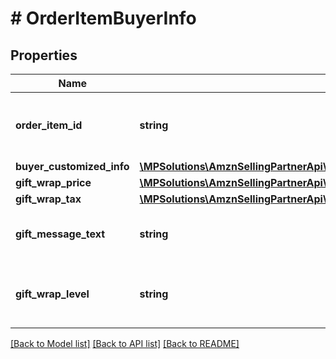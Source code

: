 # # OrderItemBuyerInfo

## Properties

Name | Type | Description | Notes
------------ | ------------- | ------------- | -------------
**order_item_id** | **string** | An Amazon-defined order item identifier. |
**buyer_customized_info** | [**\MPSolutions\AmznSellingPartnerApi\Models\Orders\BuyerCustomizedInfoDetail**](BuyerCustomizedInfoDetail.md) |  | [optional]
**gift_wrap_price** | [**\MPSolutions\AmznSellingPartnerApi\Models\Orders\Money**](Money.md) |  | [optional]
**gift_wrap_tax** | [**\MPSolutions\AmznSellingPartnerApi\Models\Orders\Money**](Money.md) |  | [optional]
**gift_message_text** | **string** | A gift message provided by the buyer. | [optional]
**gift_wrap_level** | **string** | The gift wrap level specified by the buyer. | [optional]

[[Back to Model list]](../../README.md#models) [[Back to API list]](../../README.md#endpoints) [[Back to README]](../../README.md)
